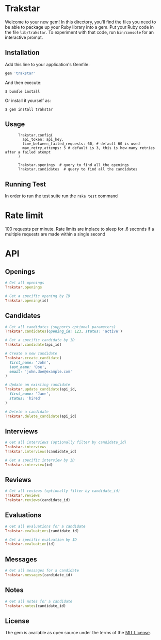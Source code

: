 # Trakstar

Welcome to your new gem! In this directory, you'll find the files you need to be able to package up your Ruby library into a gem. Put your Ruby code in the file `lib/trakstar`. To experiment with that code, run `bin/console` for an interactive prompt.

## Installation

Add this line to your application's Gemfile:

```ruby
gem 'trakstar'
```

And then execute:

    $ bundle install

Or install it yourself as:

    $ gem install trakstar

## Usage

```
      Trakstar.config(
        api_token: api_key,
        time_between_failed_requests: 60, # default 60 is used
        max_retry_attemps: 5 # default is 3, this is how many retries after a failed atempt
      )

      Trakstar.openings  # query to find all the openings
      Trakstar.candidates  # query to find all the candidates
```

## Running Test

In order to run the test suite run the `rake test` command

# Rate limit

100 requests per minute. Rate limits are inplace to sleep for .6 seconds if a multiple requests are made within a single second

# API

## Openings

```ruby
# Get all openings
Trakstar.openings

# Get a specific opening by ID
Trakstar.opening(id)
```

## Candidates

```ruby
# Get all candidates (supports optional parameters)
Trakstar.candidates(opening_id: 123, status: 'active')

# Get a specific candidate by ID
Trakstar.candidate(api_id)

# Create a new candidate
Trakstar.create_candidate(
  first_name: 'John',
  last_name: 'Doe',
  email: 'john.doe@example.com'
)

# Update an existing candidate
Trakstar.update_candidate(api_id, 
  first_name: 'Jane',
  status: 'hired'
)

# Delete a candidate
Trakstar.delete_candidate(api_id)
```

## Interviews

```ruby
# Get all interviews (optionally filter by candidate_id)
Trakstar.interviews
Trakstar.interviews(candidate_id)

# Get a specific interview by ID
Trakstar.interview(id)
```

## Reviews

```ruby
# Get all reviews (optionally filter by candidate_id)
Trakstar.reviews
Trakstar.reviews(candidate_id)
```

## Evaluations

```ruby
# Get all evaluations for a candidate
Trakstar.evaluations(candidate_id)

# Get a specific evaluation by ID
Trakstar.evaluation(id)
```

## Messages

```ruby
# Get all messages for a candidate
Trakstar.messages(candidate_id)
```

## Notes

```ruby
# Get all notes for a candidate
Trakstar.notes(candidate_id)
```

## License

The gem is available as open source under the terms of the [MIT License](https://opensource.org/licenses/MIT).
